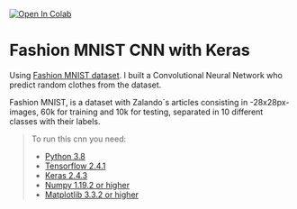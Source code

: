 [![Open In Colab](https://colab.research.google.com/assets/colab-badge.svg)](https://colab.research.google.com/drive/1LkvX3tFIRbeJgJ9eZ42evVsag9nC5wsq?usp=sharing)
# Fashion MNIST CNN with Keras
Using [Fashion MNIST dataset](https://github.com/zalandoresearch/fashion-mnist "Fashion MNIST dataset"). I built a Convolutional Neural Network who predict random clothes from the dataset. 

Fashion MNIST, is a dataset with Zalando´s articles consisting in -28x28px- images, 60k for training and 10k for testing, separated in 10 different classes with their labels.

> To run this cnn you need:
>- [Python 3.8](https://www.python.org/downloads/windows/ "Python 3.8")
>- [Tensorflow 2.4.1](https://www.tensorflow.org/install?hl=es-419 "Tensorflow 2.4.1")
>- [Keras 2.4.3](https://keras.io/ "Keras 2.4.3")
> - [Numpy 1.19.2 or higher](https://numpy.org/devdocs/release/1.19.2-notes.html "Numpy 1.19.2 or higher")
> - [Matplotlib 3.3.2 or higher](https://matplotlib.org/stable/faq/troubleshooting_faq.html "Matplotlib 3.3.2 or higher")



